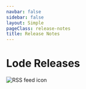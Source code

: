 ```yaml
---
navbar: false
sidebar: false
layout: Simple
pageClass: release-notes
title: Release Notes
---
```


# Lode Releases

<div class="text-center">
    <RouterLink to="/rss.xml" title="Lode releases feed">
        <img :src="$withBase('/feed.svg')" alt="RSS feed icon">
    </RouterLink>
</div>

<Releases />
